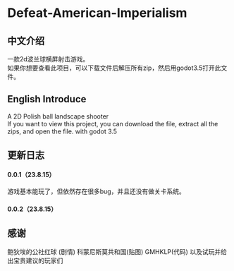 # Defeat-American-Imperialism
## 中文介绍
一款2d波兰球横屏射击游戏。\
如果你想要查看此项目，可以下载文件后解压所有zip，然后用godot3.5打开此文件。
## English Introduce
A 2D Polish ball landscape shooter\
If you want to view this project, you can download the file, extract all the zips, and open the file. with godot 3.5
## 更新日志
#### 0.0.1（23.8.15）
游戏基本能玩了，但依然存在很多bug，并且还没有做关卡系统。
#### 0.0.2（23.8.15）
## 感谢
鲍狄埃的公社红球 (剧情)
科蒙尼斯莫共和国(贴图)
GMHKLP(代码)
以及试玩并给出宝贵建议的玩家们
